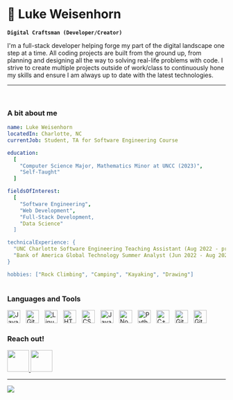 # 🧗 Luke Weisenhorn

**`Digital Craftsman (Developer/Creator)`**

I'm a full-stack developer helping forge my part of the digital landscape one step at a time. All coding projects are built from the ground up, from planning and designing all the way to solving real-life problems with code. I strive to create multiple projects outside of work/class to continuously hone my skills and ensure I am always up to date with the latest technologies.

---
<br>

### A bit about me

```yaml
name: Luke Weisenhorn
locatedIn: Charlotte, NC
currentJob: Student, TA for Software Engineering Course

education:
  [
    "Computer Science Major, Mathematics Minor at UNCC (2023)",
    "Self-Taught"
  ]

fieldsOfInterest:
  [
    "Software Engineering",
    "Web Development",
    "Full-Stack Development,
    "Data Science"
  ]

technicalExperience: {
  "UNC Charlotte Software Engineering Teaching Assistant (Aug 2022 - present)",
  "Bank of America Global Technology Summer Analyst (Jun 2022 - Aug 2022)"
}

hobbies: ["Rock Climbing", "Camping", "Kayaking", "Drawing"]
  

```

### Languages and Tools

<img align="left" alt="Java" width="30px" style="padding-right:10px;" src="https://cdn.jsdelivr.net/gh/devicons/devicon/icons/java/java-original.svg"/>
<img align="left" alt="Git" width="30px" style="padding-right:10px;" src="https://cdn.jsdelivr.net/gh/devicons/devicon/icons/git/git-original.svg" />
<img align="left" alt="Linux" width="30px" style="padding-right:10px;" src="https://cdn.jsdelivr.net/gh/devicons/devicon/icons/linux/linux-original.svg" />
<img align="left" alt="HTML" width="30px" style="padding-right:10px;" src="https://cdn.jsdelivr.net/gh/devicons/devicon/icons/html5/html5-plain.svg" />
<img align="left" alt="CSS" width="30px" style="padding-right:10px;" src="https://cdn.jsdelivr.net/gh/devicons/devicon/icons/css3/css3-plain.svg" />
<img align="left" alt="JavaScript" width="30px" style="padding-right:10px;" src="https://cdn.jsdelivr.net/gh/devicons/devicon/icons/javascript/javascript-plain.svg" />
<img align="left" alt="NodeJS" width="30px" style="padding-right:10px;" src="https://cdn.jsdelivr.net/gh/devicons/devicon/icons/nodejs/nodejs-original.svg" />
<img align="left" alt="Python" width="30px" style="padding-right:10px;" src="https://cdn.jsdelivr.net/gh/devicons/devicon/icons/python/python-plain.svg" />
<img align="left" alt="C++" width="30px" style="padding-right:10px;" src="https://cdn.jsdelivr.net/gh/devicons/devicon/icons/cplusplus/cplusplus-line.svg" />
<img align="left" alt="GitHub" width="30px" style="padding-right:10px;" src="https://cdn.jsdelivr.net/gh/devicons/devicon/icons/github/github-original.svg" />
<img align="left" alt="GitHub" width="30px" style="padding-right:10px;" src="https://cdn.jsdelivr.net/gh/devicons/devicon/icons/mysql/mysql-original.svg" />

<br />

#


### Reach out!
<a href="https://www.linkedin.com/in/luke-weisenhorn/">
  <img height="50" src="https://cdn1.iconfinder.com/data/icons/logotypes/32/circle-linkedin-512.png">
</a>
<a href="mailto:lukeweisenhorn@gmail.com">
  <img height="50" src="https://cdn-icons-png.flaticon.com/512/3178/3178165.png">
</a>

---

<img src="https://stats4github.vercel.app/api?username=LWeisenhorn&include_all_commits=true">
